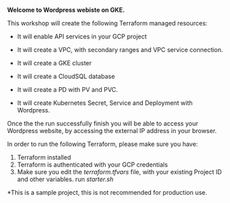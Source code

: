 **Welcome to Wordpress webiste on GKE.** 

This workshop will create the following Terraform managed resources: 

* It will enable API services in your GCP project

* It will create a VPC, with secondary ranges and VPC service connection. 

* It will create a GKE cluster 

* It will create a CloudSQL database 

* It will create a PD with PV and PVC.

* It will create Kubernetes Secret, Service and Deployment with Wordpress.

Once the the run successfully finish you will be able to access your Wordpress website, 
by accessing the external IP address in your browser. 

In order to run the following Terraform, please make sure you have:
1. Terraform installed 
2. Terraform is authenticated with your GCP credentials 
3. Make sure you edit the *terraform.tfvars* file, with your existing Project ID and other variables.
run *starter.sh* 

*This is a sample project, this is not recommended for production use.
